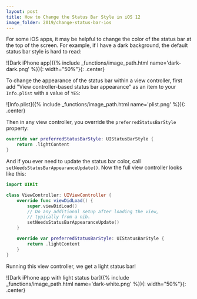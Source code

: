```yaml
---
layout: post
title: How to Change the Status Bar Style in iOS 12
image_folder: 2019/change-status-bar-ios
---
```


For some iOS apps, it may be helpful to change the color of the status bar at the top of the screen. For example, if I have a dark background, the default status bar style is hard to read:

![Dark iPhone app]({% include _functions/image_path.html name='dark-dark.png' %}){: width="50%"}{: .center}

To change the appearance of the status bar within a view controller, first add "View controller-based status bar appearance" as an item to your `Info.plist` with a value of `YES`:

![Info.plist]({% include _functions/image_path.html name='plist.png' %}){: .center}

Then in any view controller, you override the `preferredStatusBarStyle` property:

```swift
override var preferredStatusBarStyle: UIStatusBarStyle {
    return .lightContent
}
```

And if you ever need to update the status bar color, call `setNeedsStatusBarAppearanceUpdate()`. Now the full view controller looks like this:


```swift
import UIKit

class ViewController: UIViewController {
    override func viewDidLoad() {
        super.viewDidLoad()
        // Do any additional setup after loading the view,
        // typically from a nib.
        setNeedsStatusBarAppearanceUpdate()
    }

    override var preferredStatusBarStyle: UIStatusBarStyle {
        return .lightContent
    }
}
```

Running this view controller, we get a light status bar!

![Dark iPhone app with light status bar]({% include _functions/image_path.html name='dark-white.png' %}){: width="50%"}{: .center}
